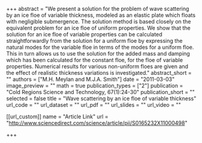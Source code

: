 +++
abstract = "We present a solution for the problem of wave scattering by an ice floe of variable thickness, modeled as an elastic plate which floats with negligible submergence. The solution method is based closely on the equivalent problem for an ice floe of uniform properties. We show that the solution for an ice floe of variable properties can be calculated straightforwardly from the solution for a uniform floe by expressing the natural modes for the variable floe in terms of the modes for a uniform floe. This in turn allows us to use the solution for the added mass and damping which has been calculated for the constant floe, for the floe of variable properties. Numerical results for various non-uniform floes are given and the effect of realistic thickness variations is investigated."
abstract_short = ""
authors = ["M.H. Meylan and M.J.A. Smith"]
date = "2011-03-03"
image_preview = ""
math = true
publication_types = ["2"]
publication = "Cold Regions Science and Technology, 67(1):24-30"
publication_short = ""
selected = false
title = "Wave scattering by an ice floe of variable thickness"
url_code = ""
url_dataset = ""
url_pdf = ""
url_slides = ""
url_video = ""


[[url_custom]]
name = "Article Link"
url = "http://www.sciencedirect.com/science/article/pii/S0165232X11000498"

+++

 